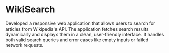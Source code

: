 # WikiSearch
Developed a responsive web application that allows users to search for articles from Wikipedia's API. The application fetches search results dynamically and displays them in a clean, user-friendly interface. It handles both valid search queries and error cases like empty inputs or failed network requests.
